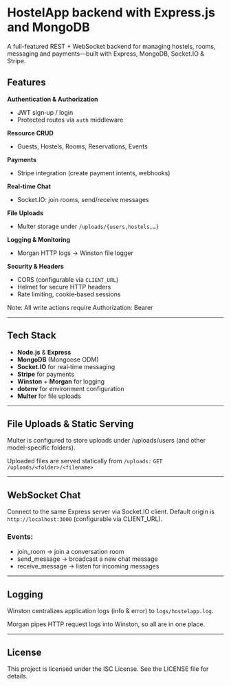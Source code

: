 # HostelApp backend with Express.js and MongoDB
A full-featured REST + WebSocket backend for managing hostels, rooms, messaging and payments—built with Express, MongoDB, Socket.IO & Stripe.

## Features

**Authentication & Authorization**  
  - JWT sign‑up / login  
  - Protected routes via `auth` middleware  

**Resource CRUD**  
  - Guests, Hostels, Rooms, Reservations, Events  

**Payments**  
  - Stripe integration (create payment intents, webhooks)  

**Real‑time Chat**  
  - Socket.IO: join rooms, send/receive messages  

**File Uploads**  
  - Multer storage under `/uploads/{users,hostels,…}`  

**Logging & Monitoring**  
  - Morgan HTTP logs → Winston file logger  

**Security & Headers**  
  - CORS (configurable via `CLIENT_URL`)  
  - Helmet for secure HTTP headers  
  - Rate limiting, cookie‑based sessions 

Note: All write actions require Authorization: Bearer <JWT>

---

## Tech Stack

- **Node.js** & **Express**  
- **MongoDB** (Mongoose ODM)  
- **Socket.IO** for real‑time messaging  
- **Stripe** for payments  
- **Winston** + **Morgan** for logging  
- **dotenv** for environment configuration  
- **Multer** for file uploads  

---

## File Uploads & Static Serving
Multer is configured to store uploads under /uploads/users (and other model-specific folders).

Uploaded files are served statically from `/uploads:`
`GET /uploads/<folder>/<filename>`

---

## WebSocket Chat
Connect to the same Express server via Socket.IO client.
Default origin is `http://localhost:3000` (configurable via CLIENT_URL).

### Events:
- join_room → join a conversation room
- send_message → broadcast a new chat message
- receive_message → listen for incoming messages

---

## Logging
Winston centralizes application logs (info & error) to `logs/hostelapp.log`.

Morgan pipes HTTP request logs into Winston, so all are in one place.

---

## License
This project is licensed under the ISC License. See the LICENSE file for details.